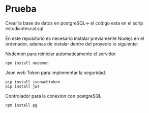 # Prueba
Crear la base de datos en postgreSQL-> el codigo esta en el scrip estudiantescal.sql

En este repositorio es necesario instalar previamente Nodejs en el ordenador, ademas de instalar dentro del proyecto lo siguiente:

Nodemon para reiniciar automaticamente el servidor

    npm install nodemon 
    
Json web Token para implementar la seguridad.

    pip install jsonwebtoken
    pip install jwt

Controlador para la conexion con postgreSQL

    npm install pg
